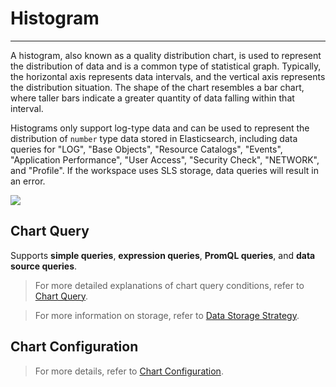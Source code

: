 # Histogram
---

A histogram, also known as a quality distribution chart, is used to represent the distribution of data and is a common type of statistical graph. Typically, the horizontal axis represents data intervals, and the vertical axis represents the distribution situation. The shape of the chart resembles a bar chart, where taller bars indicate a greater quantity of data falling within that interval.


Histograms only support log-type data and can be used to represent the distribution of `number` type data stored in Elasticsearch, including data queries for "LOG", "Base Objects", "Resource Catalogs", "Events", "Application Performance", "User Access", "Security Check", "NETWORK", and "Profile". If the workspace uses SLS storage, data queries will result in an error.

![](../img/histogram.png)




## Chart Query

Supports **simple queries**, **expression queries**, **PromQL queries**, and **data source queries**.

> For more detailed explanations of chart query conditions, refer to [Chart Query](chart-query.md).


> For more information on storage, refer to [Data Storage Strategy](../../billing-method/data-storage.md#options).



## Chart Configuration

> For more details, refer to [Chart Configuration](./chart-config.md).